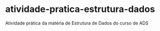 # atividade-pratica-estrutura-dados
Atividade prática da matéria de Estrutura de Dados do curso de ADS
